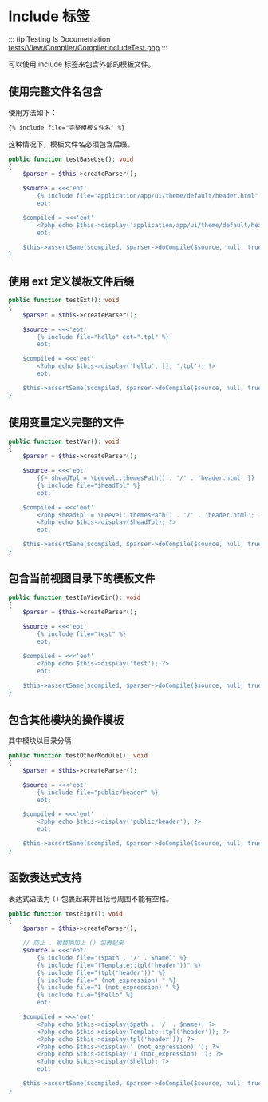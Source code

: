 # Include 标签

::: tip Testing Is Documentation
[tests/View/Compiler/CompilerIncludeTest.php](https://github.com/hunzhiwange/framework/blob/master/tests/View/Compiler/CompilerIncludeTest.php)
:::
    
可以使用 include 标签来包含外部的模板文件。

## 使用完整文件名包含

使用方法如下：

``` html
{% include file="完整模板文件名" %}
```

这种情况下，模板文件名必须包含后缀。


``` php
public function testBaseUse(): void
{
    $parser = $this->createParser();

    $source = <<<'eot'
        {% include file="application/app/ui/theme/default/header.html" %}
        eot;

    $compiled = <<<'eot'
        <?php echo $this->display('application/app/ui/theme/default/header', [], '.html'); ?>
        eot;

    $this->assertSame($compiled, $parser->doCompile($source, null, true));
}
```
    
## 使用 ext 定义模板文件后缀

``` php
public function testExt(): void
{
    $parser = $this->createParser();

    $source = <<<'eot'
        {% include file="hello" ext=".tpl" %}
        eot;

    $compiled = <<<'eot'
        <?php echo $this->display('hello', [], '.tpl'); ?>
        eot;

    $this->assertSame($compiled, $parser->doCompile($source, null, true));
}
```
    
## 使用变量定义完整的文件

``` php
public function testVar(): void
{
    $parser = $this->createParser();

    $source = <<<'eot'
        {{~ $headTpl = \Leevel::themesPath() . '/' . 'header.html' }}
        {% include file="$headTpl" %}
        eot;

    $compiled = <<<'eot'
        <?php $headTpl = \Leevel::themesPath() . '/' . 'header.html'; ?>
        <?php echo $this->display($headTpl); ?>
        eot;

    $this->assertSame($compiled, $parser->doCompile($source, null, true));
}
```
    
## 包含当前视图目录下的模板文件

``` php
public function testInViewDir(): void
{
    $parser = $this->createParser();

    $source = <<<'eot'
        {% include file="test" %}
        eot;

    $compiled = <<<'eot'
        <?php echo $this->display('test'); ?>
        eot;

    $this->assertSame($compiled, $parser->doCompile($source, null, true));
}
```
    
## 包含其他模块的操作模板

其中模块以目录分隔

``` php
public function testOtherModule(): void
{
    $parser = $this->createParser();

    $source = <<<'eot'
        {% include file="public/header" %}
        eot;

    $compiled = <<<'eot'
        <?php echo $this->display('public/header'); ?>
        eot;

    $this->assertSame($compiled, $parser->doCompile($source, null, true));
}
```
    
## 函数表达式支持

表达式语法为 `()` 包裹起来并且括号周围不能有空格。

``` php
public function testExpr(): void
{
    $parser = $this->createParser();

    // 防止 . 被替换加上 () 包裹起来
    $source = <<<'eot'
        {% include file="($path . '/' . $name)" %}
        {% include file="(Template::tpl('header'))" %}
        {% include file="(tpl('header'))" %}
        {% include file=" (not_expression) " %}
        {% include file="1 (not_expression) " %}
        {% include file="$hello" %}
        eot;

    $compiled = <<<'eot'
        <?php echo $this->display($path . '/' . $name); ?>
        <?php echo $this->display(Template::tpl('header')); ?>
        <?php echo $this->display(tpl('header')); ?>
        <?php echo $this->display(' (not_expression) '); ?>
        <?php echo $this->display('1 (not_expression) '); ?>
        <?php echo $this->display($hello); ?>
        eot;

    $this->assertSame($compiled, $parser->doCompile($source, null, true));
}
```